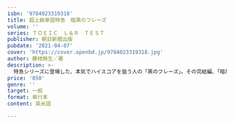```yaml
---
isbn: '9784023319318'
title: 超上級単語特急　暗黒のフレーズ
volume: ''
series: ＴＯＥＩＣ　Ｌ＆Ｒ　ＴＥＳＴ
publisher: 朝日新聞出版
pubdate: '2021-04-07'
cover: 'https://cover.openbd.jp/9784023319318.jpg'
author: 藤枝暁生／著
description: >-
  特急シリーズに登場した、本気でハイスコアを狙う人の「黒のフレーズ」。その完結編、「暗黒のフレーズ」が堂々完成。これでTOEIC単語はコンプリート。全フレーズ無料音声付き。スマホアプリ、web学習でも対応。
price: '850'
genre: ''
target: 一般
format: 単行本
content: 英米語

---
```

